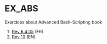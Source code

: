 # EX_ABS

Exercices about Advanced Bash-Scripting book

1. [Rev 6.4.05](https://abs.traduc.org/abs-fr/) (FR)
1. [Rev 10](https://tldp.org/LDP/abs/html/) (EN)
